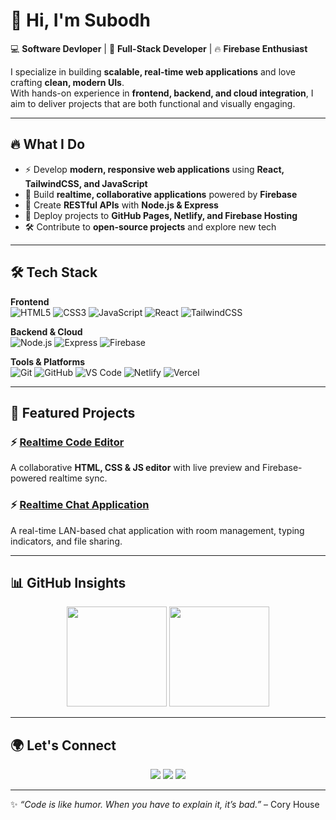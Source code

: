 <!--## Hi there 👋 -->

<!--
**subodh-git77/subodh-git77** is a ✨ _special_ ✨ repository because its `README.md` (this file) appears on your GitHub profile.

Here are some ideas to get you started:

- 🔭 I’m currently working on ...
- 🌱 I’m currently learning ...
- 👯 I’m looking to collaborate on ...
- 🤔 I’m looking for help with ...
- 💬 Ask me about ...
- 📫 How to reach me: ...
- 😄 Pronouns: ...
- ⚡ Fun fact: ...
-->



# 👋 Hi, I'm Subodh  

💻 **Software Devloper** | 🚀 **Full-Stack Developer** | 🔥 **Firebase Enthusiast**  

I specialize in building **scalable, real-time web applications** and love crafting **clean, modern UIs**.  
With hands-on experience in **frontend, backend, and cloud integration**, I aim to deliver projects that are both functional and visually engaging.  

---

## 🔥 What I Do
- ⚡ Develop **modern, responsive web applications** using **React, TailwindCSS, and JavaScript**  
- 🔄 Build **realtime, collaborative applications** powered by **Firebase**  
- 🎯 Create **RESTful APIs** with **Node.js & Express**  
- 🚀 Deploy projects to **GitHub Pages, Netlify, and Firebase Hosting**  
- 🛠️ Contribute to **open-source projects** and explore new tech  

---

## 🛠️ Tech Stack

**Frontend**  
![HTML5](https://img.shields.io/badge/HTML5-E34F26?style=flat-square&logo=html5&logoColor=white)
![CSS3](https://img.shields.io/badge/CSS3-1572B6?style=flat-square&logo=css3&logoColor=white)
![JavaScript](https://img.shields.io/badge/JavaScript-F7DF1E?style=flat-square&logo=javascript&logoColor=black)
![React](https://img.shields.io/badge/React-20232A?style=flat-square&logo=react&logoColor=61DAFB)
![TailwindCSS](https://img.shields.io/badge/Tailwind_CSS-38B2AC?style=flat-square&logo=tailwind-css&logoColor=white)

**Backend & Cloud**  
![Node.js](https://img.shields.io/badge/Node.js-339933?style=flat-square&logo=node.js&logoColor=white)
![Express](https://img.shields.io/badge/Express.js-000000?style=flat-square&logo=express&logoColor=white)
![Firebase](https://img.shields.io/badge/Firebase-FFCA28?style=flat-square&logo=firebase&logoColor=black)

**Tools & Platforms**  
![Git](https://img.shields.io/badge/Git-F05032?style=flat-square&logo=git&logoColor=white)
![GitHub](https://img.shields.io/badge/GitHub-181717?style=flat-square&logo=github&logoColor=white)
![VS Code](https://img.shields.io/badge/VS%20Code-0078d7?style=flat-square&logo=visual-studio-code&logoColor=white)
![Netlify](https://img.shields.io/badge/Netlify-00C7B7?style=flat-square&logo=netlify&logoColor=white)
![Vercel](https://img.shields.io/badge/Vercel-000000?style=flat-square&logo=vercel&logoColor=white)

---

## 🚀 Featured Projects

### ⚡ [Realtime Code Editor](https://github.com/subodh-git77/realtime-code-editor)  
A collaborative **HTML, CSS & JS editor** with live preview and Firebase-powered realtime sync.  

### ⚡ [Realtime Chat Application](https://github.com/subodh-git77/NetTalk)  
A real-time LAN-based chat application with room management, typing indicators, and file sharing.


---

## 📊 GitHub Insights
<p align="center">
  <img src="https://github-readme-stats.vercel.app/api?username=subodh-git77&show_icons=true&theme=tokyonight" height="160" />
  <img src="https://github-readme-stats.vercel.app/api/top-langs/?username=subodh-git77&layout=compact&theme=tokyonight" height="160" />
</p>

---

## 🌍 Let's Connect

<p align="center">
  <a href="mailto:subodh@gmail.com"><img src="https://img.shields.io/badge/Email-D14836?style=flat-square&logo=gmail&logoColor=white" /></a>
  <a href="https://linkedin.com/in/subodh-kumar-0449652a9/"><img src="https://img.shields.io/badge/LinkedIn-0A66C2?style=flat-square&logo=linkedin&logoColor=white" /></a>
  <a href="https://yourportfolio.com"><img src="https://img.shields.io/badge/Portfolio-FF7139?style=flat-square&logo=firefox&logoColor=white" /></a>
</p>

---

✨ *“Code is like humor. When you have to explain it, it’s bad.”* – Cory House
